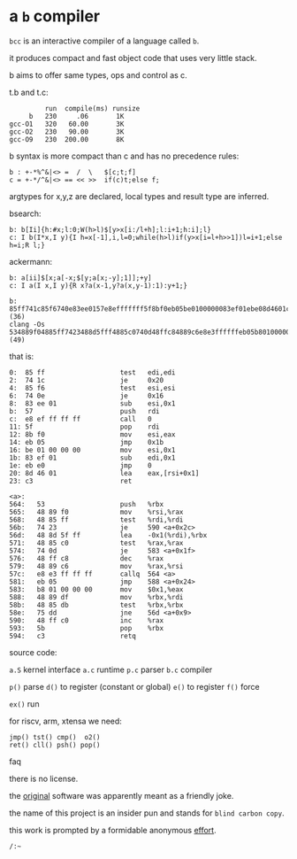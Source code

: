 a `b` compiler
==============

`bcc` is an interactive compiler of a language called `b`.

it produces compact and fast object code that uses very little stack.

b aims to offer same types, ops and control as c.

t.b and t.c:

```
         run  compile(ms) runsize
     b   230     .06       1K
gcc-O1   320   60.00       3K
gcc-O2   230   90.00       3K
gcc-O9   230  200.00       8K
```

b syntax is more compact than c and has no precedence rules:

```
b : +-*%^&|<> =  /  \   $[c;t;f]
c = +-*/^&|<> == << >>  if(c)t;else f;
```

argtypes for x,y,z are declared, local types and result type are inferred.

bsearch:

```
b: b[Ii]{h:#x;l:0;W(h>l)$[y>x[i:/l+h];l:i+1;h:i];l}
c: I b(I*x,I y){I h=x[-1],i,l=0;while(h>l)if(y>x[i=l+h>>1])l=i+1;else h=i;R l;}
```

ackermann:

```
b: a[ii]$[x;a[-x;$[y;a[x;-y];1]];+y]
c: I a(I x,I y){R x?a(x-1,y?a(x,y-1):1):y+1;}

b:        85ff741c85f6740e83ee0157e8efffffff5f8bf0eb05be0100000083ef01ebe08d4601c3 (36)
clang -Os 534889f04885ff7423488d5fff4885c0740d48ffc84889c6e8e3ffffffeb05b8010000004889df4885db75dd48ffc05bc3 (49)
```

that is:

```<a>:
0:  85 ff                   test   edi,edi
2:  74 1c                   je     0x20
4:  85 f6                   test   esi,esi
6:  74 0e                   je     0x16
8:  83 ee 01                sub    esi,0x1
b:  57                      push   rdi
c:  e8 ef ff ff ff          call   0
11: 5f                      pop    rdi
12: 8b f0                   mov    esi,eax
14: eb 05                   jmp    0x1b
16: be 01 00 00 00          mov    esi,0x1
1b: 83 ef 01                sub    edi,0x1
1e: eb e0                   jmp    0
20: 8d 46 01                lea    eax,[rsi+0x1]
23: c3                      ret

<a>:
564:   53                   push   %rbx
565:   48 89 f0             mov    %rsi,%rax
568:   48 85 ff             test   %rdi,%rdi
56b:   74 23                je     590 <a+0x2c>
56d:   48 8d 5f ff          lea    -0x1(%rdi),%rbx
571:   48 85 c0             test   %rax,%rax
574:   74 0d                je     583 <a+0x1f>
576:   48 ff c8             dec    %rax
579:   48 89 c6             mov    %rax,%rsi
57c:   e8 e3 ff ff ff       callq  564 <a>
581:   eb 05                jmp    588 <a+0x24>
583:   b8 01 00 00 00       mov    $0x1,%eax
588:   48 89 df             mov    %rbx,%rdi
58b:   48 85 db             test   %rbx,%rbx
58e:   75 dd                jne    56d <a+0x9>
590:   48 ff c0             inc    %rax
593:   5b                   pop    %rbx
594:   c3                   retq
```

source code:

`a.S`  kernel interface
`a.c`  runtime
`p.c`  parser
`b.c`  compiler
 
`p()`  parse
`d()`  to register (constant or global)
`e()`  to register
`f()`  force

`ex()` run

for riscv, arm, xtensa we need:

```
jmp() tst() cmp()  o2()
ret() cll() psh() pop()
```

faq

there is no license.

the [original](http://kparc.com/b) software was apparently meant as a friendly joke.

the name of this project is an insider pun and stands for `blind carbon copy`.

this work is prompted by a formidable anonymous [effort](https://docs.google.com/document/d/1W83ME5JecI2hd5hAUqQ1BVF32wtCel8zxb7WPq-D4f8/mobilebasic?urp=gmail_link&gxids=7628).

`/:~`
